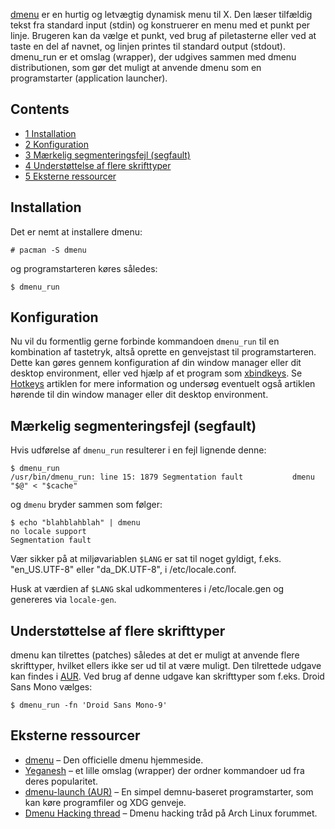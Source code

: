 [dmenu](http://tools.suckless.org/dmenu) er en hurtig og letvægtig dynamisk menu til X. Den læser tilfældig tekst fra standard input (stdin) og konstruerer en menu med et punkt per linje. Brugeren kan da vælge et punkt, ved brug af piletasterne eller ved at taste en del af navnet, og linjen printes til standard output (stdout). dmenu_run er et omslag (wrapper), der udgives sammen med dmenu distributionen, som gør det muligt at anvende dmenu som en programstarter (application launcher).

## Contents

*   [1 Installation](#Installation)
*   [2 Konfiguration](#Konfiguration)
*   [3 Mærkelig segmenteringsfejl (segfault)](#M.C3.A6rkelig_segmenteringsfejl_.28segfault.29)
*   [4 Understøttelse af flere skrifttyper](#Underst.C3.B8ttelse_af_flere_skrifttyper)
*   [5 Eksterne ressourcer](#Eksterne_ressourcer)

## Installation

Det er nemt at installere dmenu:

```
# pacman -S dmenu

```

og programstarteren køres således:

```
$ dmenu_run

```

## Konfiguration

Nu vil du formentlig gerne forbinde kommandoen `dmenu_run` til en kombination af tastetryk, altså oprette en genvejstast til programstarteren. Dette kan gøres gennem konfiguration af din window manager eller dit desktop environment, eller ved hjælp af et program som [xbindkeys](https://www.archlinux.org/packages/?name=xbindkeys). Se [Hotkeys](/index.php/Hotkeys "Hotkeys") artiklen for mere information og undersøg eventuelt også artiklen hørende til din window manager eller dit desktop environment.

## Mærkelig segmenteringsfejl (segfault)

Hvis udførelse af `dmenu_run` resulterer i en fejl lignende denne:

```
$ dmenu_run
/usr/bin/dmenu_run: line 15: 1879 Segmentation fault           dmenu "$@" < "$cache"

```

og `dmenu` bryder sammen som følger:

```
$ echo "blahblahblah" | dmenu
no locale support
Segmentation fault

```

Vær sikker på at miljøvariablen `$LANG` er sat til noget gyldigt, f.eks. "en_US.UTF-8" eller "da_DK.UTF-8", i /etc/locale.conf.

Husk at værdien af `$LANG` skal udkommenteres i /etc/locale.gen og genereres via `locale-gen`.

## Understøttelse af flere skrifttyper

dmenu kan tilrettes (patches) således at det er muligt at anvende flere skrifttyper, hvilket ellers ikke ser ud til at være muligt. Den tilrettede udgave kan findes i [AUR](https://aur.archlinux.org/packages/dmenu-xft/). Ved brug af denne udgave kan skrifttyper som f.eks. Droid Sans Mono vælges:

```
$ dmenu_run -fn 'Droid Sans Mono-9'

```

## Eksterne ressourcer

*   [dmenu](http://tools.suckless.org/dmenu) – Den officielle dmenu hjemmeside.
*   [Yeganesh](http://dmwit.com/yeganesh) – et lille omslag (wrapper) der ordner kommandoer ud fra deres popularitet.
*   [dmenu-launch (AUR)](https://aur.archlinux.org/packages.php?ID=33379) – En simpel demnu-baseret programstarter, som kan køre programfiler og XDG genveje.
*   [Dmenu Hacking thread](https://bbs.archlinux.org/viewtopic.php?id=80145) – Dmenu hacking tråd på Arch Linux forummet.